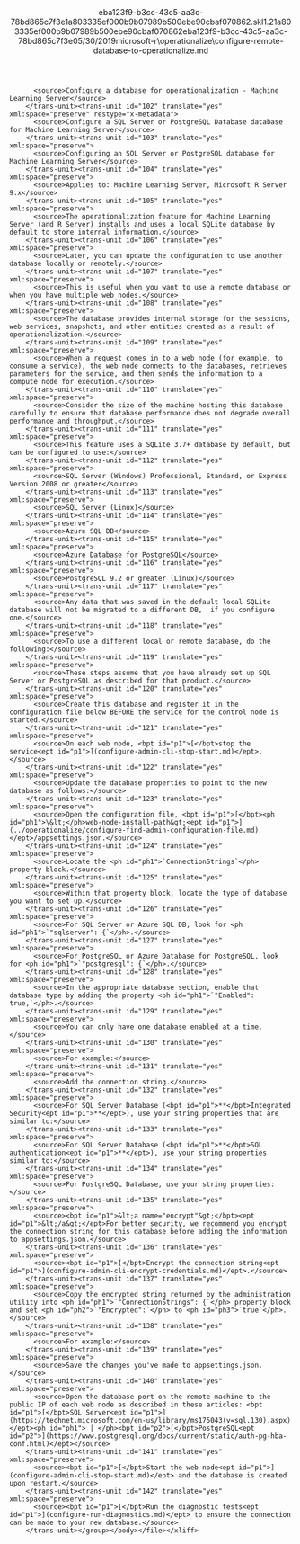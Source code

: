 <?xml version="1.0"?><xliff version="1.2" xmlns="urn:oasis:names:tc:xliff:document:1.2" xmlns:xsi="http://www.w3.org/2001/XMLSchema-instance" xsi:schemaLocation="urn:oasis:names:tc:xliff:document:1.2 xliff-core-1.2-transitional.xsd"><file datatype="xml" original="configure-remote-database-to-operationalize.md" source-language="en-US" target-language="en-US"><header><tool tool-id="mdxliff" tool-name="mdxliff" tool-version="1.0-8ab897d" tool-company="Microsoft" /><xliffext:skl_file_name xmlns:xliffext="urn:microsoft:content:schema:xliffextensions">eba123f9-b3cc-43c5-aa3c-78bd865c7f3e1a803335ef000b9b07989b500ebe90cbaf070862.skl</xliffext:skl_file_name><xliffext:version xmlns:xliffext="urn:microsoft:content:schema:xliffextensions">1.2</xliffext:version><xliffext:ms.openlocfilehash xmlns:xliffext="urn:microsoft:content:schema:xliffextensions">1a803335ef000b9b07989b500ebe90cbaf070862</xliffext:ms.openlocfilehash><xliffext:ms.sourcegitcommit xmlns:xliffext="urn:microsoft:content:schema:xliffextensions">eba123f9-b3cc-43c5-aa3c-78bd865c7f3e</xliffext:ms.sourcegitcommit><xliffext:ms.lasthandoff xmlns:xliffext="urn:microsoft:content:schema:xliffextensions">05/30/2019</xliffext:ms.lasthandoff><xliffext:ms.openlocfilepath xmlns:xliffext="urn:microsoft:content:schema:xliffextensions">microsoft-r\operationalize\configure-remote-database-to-operationalize.md</xliffext:ms.openlocfilepath></header><body><group id="content" extype="content"><trans-unit id="101" translate="yes" xml:space="preserve" restype="x-metadata">
          <source>Configure a database for operationalization - Machine Learning Server</source>
        </trans-unit><trans-unit id="102" translate="yes" xml:space="preserve" restype="x-metadata">
          <source>Configure a SQL Server or PostgreSQL Database database for Machine Learning Server</source>
        </trans-unit><trans-unit id="103" translate="yes" xml:space="preserve">
          <source>Configuring an SQL Server or PostgreSQL database for Machine Learning Server</source>
        </trans-unit><trans-unit id="104" translate="yes" xml:space="preserve">
          <source>Applies to: Machine Learning Server, Microsoft R Server 9.x</source>
        </trans-unit><trans-unit id="105" translate="yes" xml:space="preserve">
          <source>The operationalization feature for Machine Learning Server (and R Server) installs and uses a local SQLite database by default to store internal information.</source>
        </trans-unit><trans-unit id="106" translate="yes" xml:space="preserve">
          <source>Later, you can update the configuration to use another database locally or remotely.</source>
        </trans-unit><trans-unit id="107" translate="yes" xml:space="preserve">
          <source>This is useful when you want to use a remote database or when you have multiple web nodes.</source>
        </trans-unit><trans-unit id="108" translate="yes" xml:space="preserve">
          <source>The database provides internal storage for the sessions, web services, snapshots, and other entities created as a result of operationalization.</source>
        </trans-unit><trans-unit id="109" translate="yes" xml:space="preserve">
          <source>When a request comes in to a web node (for example, to consume a service), the web node connects to the databases, retrieves parameters for the service, and then sends the information to a compute node for execution.</source>
        </trans-unit><trans-unit id="110" translate="yes" xml:space="preserve">
          <source>Consider the size of the machine hosting this database carefully to ensure that database performance does not degrade overall performance and throughput.</source>
        </trans-unit><trans-unit id="111" translate="yes" xml:space="preserve">
          <source>This feature uses a SQLite 3.7+ database by default, but can be configured to use:</source>
        </trans-unit><trans-unit id="112" translate="yes" xml:space="preserve">
          <source>SQL Server (Windows) Professional, Standard, or Express Version 2008 or greater</source>
        </trans-unit><trans-unit id="113" translate="yes" xml:space="preserve">
          <source>SQL Server (Linux)</source>
        </trans-unit><trans-unit id="114" translate="yes" xml:space="preserve">
          <source>Azure SQL DB</source>
        </trans-unit><trans-unit id="115" translate="yes" xml:space="preserve">
          <source>Azure Database for PostgreSQL</source>
        </trans-unit><trans-unit id="116" translate="yes" xml:space="preserve">
          <source>PostgreSQL 9.2 or greater (Linux)</source>
        </trans-unit><trans-unit id="117" translate="yes" xml:space="preserve">
          <source>Any data that was saved in the default local SQLite database will not be migrated to a different DB,  if you configure one.</source>
        </trans-unit><trans-unit id="118" translate="yes" xml:space="preserve">
          <source>To use a different local or remote database, do the following:</source>
        </trans-unit><trans-unit id="119" translate="yes" xml:space="preserve">
          <source>These steps assume that you have already set up SQL Server or PostgreSQL as described for that product.</source>
        </trans-unit><trans-unit id="120" translate="yes" xml:space="preserve">
          <source>Create this database and register it in the configuration file below BEFORE the service for the control node is started.</source>
        </trans-unit><trans-unit id="121" translate="yes" xml:space="preserve">
          <source>On each web node, <bpt id="p1">[</bpt>stop the service<ept id="p1">](configure-admin-cli-stop-start.md)</ept>.</source>
        </trans-unit><trans-unit id="122" translate="yes" xml:space="preserve">
          <source>Update the database properties to point to the new database as follows:</source>
        </trans-unit><trans-unit id="123" translate="yes" xml:space="preserve">
          <source>Open the configuration file, <bpt id="p1">[</bpt><ph id="ph1">\&lt;</ph>web-node-install-path&gt;<ept id="p1">](../operationalize/configure-find-admin-configuration-file.md)</ept>/appsettings.json.</source>
        </trans-unit><trans-unit id="124" translate="yes" xml:space="preserve">
          <source>Locate the <ph id="ph1">`ConnectionStrings`</ph> property block.</source>
        </trans-unit><trans-unit id="125" translate="yes" xml:space="preserve">
          <source>Within that property block, locate the type of database you want to set up.</source>
        </trans-unit><trans-unit id="126" translate="yes" xml:space="preserve">
          <source>For SQL Server or Azure SQL DB, look for <ph id="ph1">`"sqlserver": {`</ph>.</source>
        </trans-unit><trans-unit id="127" translate="yes" xml:space="preserve">
          <source>For PostgreSQL or Azure Database for PostgreSQL, look for <ph id="ph1">`"postgresql": {`</ph>.</source>
        </trans-unit><trans-unit id="128" translate="yes" xml:space="preserve">
          <source>In the appropriate database section, enable that database type by adding the property <ph id="ph1">`"Enabled": true,`</ph>.</source>
        </trans-unit><trans-unit id="129" translate="yes" xml:space="preserve">
          <source>You can only have one database enabled at a time.</source>
        </trans-unit><trans-unit id="130" translate="yes" xml:space="preserve">
          <source>For example:</source>
        </trans-unit><trans-unit id="131" translate="yes" xml:space="preserve">
          <source>Add the connection string.</source>
        </trans-unit><trans-unit id="132" translate="yes" xml:space="preserve">
          <source>For SQL Server Database (<bpt id="p1">**</bpt>Integrated Security<ept id="p1">**</ept>), use your string properties that are similar to:</source>
        </trans-unit><trans-unit id="133" translate="yes" xml:space="preserve">
          <source>For SQL Server Database (<bpt id="p1">**</bpt>SQL authentication<ept id="p1">**</ept>), use your string properties similar to:</source>
        </trans-unit><trans-unit id="134" translate="yes" xml:space="preserve">
          <source>For PostgreSQL Database, use your string properties:</source>
        </trans-unit><trans-unit id="135" translate="yes" xml:space="preserve">
          <source><bpt id="p1">&lt;a name="encrypt"&gt;</bpt><ept id="p1">&lt;/a&gt;</ept>For better security, we recommend you encrypt the connection string for this database before adding the information to appsettings.json.</source>
        </trans-unit><trans-unit id="136" translate="yes" xml:space="preserve">
          <source><bpt id="p1">[</bpt>Encrypt the connection string<ept id="p1">](configure-admin-cli-encrypt-credentials.md)</ept>.</source>
        </trans-unit><trans-unit id="137" translate="yes" xml:space="preserve">
          <source>Copy the encrypted string returned by the administration utility into <ph id="ph1">`"ConnectionStrings": {`</ph> property block and set <ph id="ph2">`"Encrypted":`</ph> to <ph id="ph3">`true`</ph>.</source>
        </trans-unit><trans-unit id="138" translate="yes" xml:space="preserve">
          <source>For example:</source>
        </trans-unit><trans-unit id="139" translate="yes" xml:space="preserve">
          <source>Save the changes you've made to appsettings.json.</source>
        </trans-unit><trans-unit id="140" translate="yes" xml:space="preserve">
          <source>Open the database port on the remote machine to the public IP of each web node as described in these articles: <bpt id="p1">[</bpt>SQL Server<ept id="p1">](https://technet.microsoft.com/en-us/library/ms175043(v=sql.130).aspx)</ept><ph id="ph1"> | </ph><bpt id="p2">[</bpt>PostgreSQL<ept id="p2">](https://www.postgresql.org/docs/current/static/auth-pg-hba-conf.html)</ept></source>
        </trans-unit><trans-unit id="141" translate="yes" xml:space="preserve">
          <source><bpt id="p1">[</bpt>Start the web node<ept id="p1">](configure-admin-cli-stop-start.md)</ept> and the database is created upon restart.</source>
        </trans-unit><trans-unit id="142" translate="yes" xml:space="preserve">
          <source><bpt id="p1">[</bpt>Run the diagnostic tests<ept id="p1">](configure-run-diagnostics.md)</ept> to ensure the connection can be made to your new database.</source>
        </trans-unit></group></body></file></xliff>